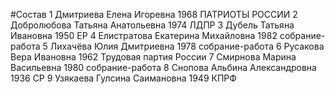 #Состав
1 Дмитриева Елена Игоревна 1968 ПАТРИОТЫ РОССИИ
2 Добролюбова Татьяна Анатольевна 1974 ЛДПР
3 Дубель Татьяна Ивановна 1950 ЕР
4 Елистратова Екатерина Михайловна 1982 собрание-работа
5 Лихачёва Юлия Дмитриевна 1978 собрание-работа
6 Русакова Вера Ивановна 1962 Трудовая партия России
7 Смирнова Марина Васильевна 1980 собрание-работа
8 Снопова Альбина Александровна 1936 СР
9 Узякаева Гулсина Саимановна 1949 КПРФ
